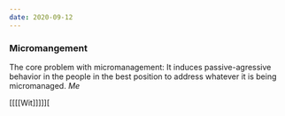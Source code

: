 ```yaml
---
date: 2020-09-12
---
```


### Micromangement

The core problem with micromanagement: It induces passive-agressive behavior in the people in the best position to address whatever it is being micromanaged. *Me*

[[[[Wit]]]]][

